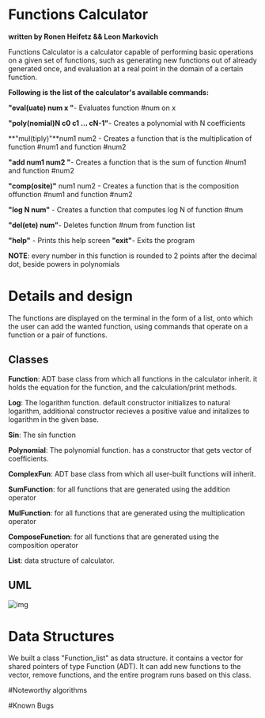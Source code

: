 # Functions Calculator
**written by Ronen Heifetz && Leon Markovich**

Functions Calculator is a calculator capable of performing basic operations on a given set of functions, such as generating new functions out of already generated once, and evaluation at a real point in the domain of a certain function.


**Following is the list of the calculator's available commands:**

**"eval(uate) num x "**- Evaluates function #num on x

**"poly(nomial)N c0 c1 ... cN-1"**- Creates a polynomial with N coefficients

**"mul(tiply)"**num1 num2 - Creates a function that is the multiplication of function #num1 and function #num2

**"add num1 num2 "**- Creates a function that is the sum of function #num1 and function #num2

**"comp(osite)"** num1 num2 - Creates a function that is the composition offunction #num1 and function #num2

**"log N num"** - Creates a function that computes log N of function #num

**"del(ete) num"**- Deletes function #num from function list

**"help"** - Prints this help screen
**"exit"**- Exits the program

**NOTE**: every number in this function is rounded to 2 points after the decimal dot, beside powers in polynomials

# Details and design
The functions are displayed on the terminal in the form of a list, onto which the user can add the wanted function, using commands that operate on a function or a pair of functions.

## Classes
**Function**: ADT base class from which all functions in the calculator inherit. it holds the equation for the function, and the calculation/print methods.

**Log**: The logarithm function. default constructor initializes to natural logarithm, additional constructor recieves a positive value and initalizes to logarithm in the given base.

**Sin**: The sin function

**Polynomial**: The polynomial function. has a constructor that gets vector of coefficients.

**ComplexFun**: ADT base class from which all user-built functions will inherit. 

**SumFunction**: for all functions that are generated using the addition operator

**MulFunction**: for all functions that are generated using the multiplication operator

**ComposeFunction**: for all functions that are generated using the composition operator

**List**: data structure of calculator.

## UML
![img](https://i.imgur.com/7svMebS.png)

# Data Structures
We built a class "Function_list" as data structure. it contains a vector for shared pointers of type Function (ADT).
It can add new functions to the vector, remove functions, and the entire program runs based on this class.

#Noteworthy algorithms

#Known Bugs
